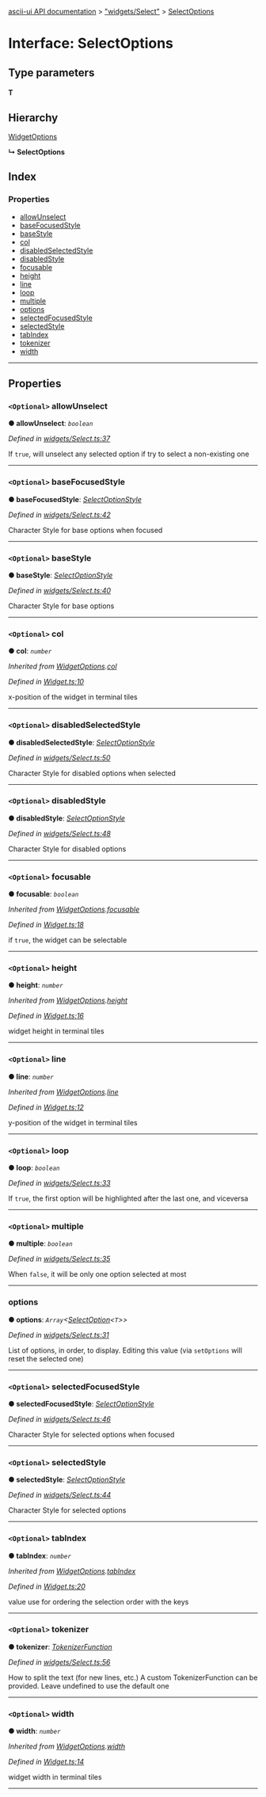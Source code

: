 [ascii-ui API documentation](../README.md) > ["widgets/Select"](../modules/_widgets_select_.md) > [SelectOptions](../interfaces/_widgets_select_.selectoptions.md)

# Interface: SelectOptions

## Type parameters
#### T 
## Hierarchy

 [WidgetOptions](_widget_.widgetoptions.md)

**↳ SelectOptions**

## Index

### Properties

* [allowUnselect](_widgets_select_.selectoptions.md#allowunselect)
* [baseFocusedStyle](_widgets_select_.selectoptions.md#basefocusedstyle)
* [baseStyle](_widgets_select_.selectoptions.md#basestyle)
* [col](_widgets_select_.selectoptions.md#col)
* [disabledSelectedStyle](_widgets_select_.selectoptions.md#disabledselectedstyle)
* [disabledStyle](_widgets_select_.selectoptions.md#disabledstyle)
* [focusable](_widgets_select_.selectoptions.md#focusable)
* [height](_widgets_select_.selectoptions.md#height)
* [line](_widgets_select_.selectoptions.md#line)
* [loop](_widgets_select_.selectoptions.md#loop)
* [multiple](_widgets_select_.selectoptions.md#multiple)
* [options](_widgets_select_.selectoptions.md#options)
* [selectedFocusedStyle](_widgets_select_.selectoptions.md#selectedfocusedstyle)
* [selectedStyle](_widgets_select_.selectoptions.md#selectedstyle)
* [tabIndex](_widgets_select_.selectoptions.md#tabindex)
* [tokenizer](_widgets_select_.selectoptions.md#tokenizer)
* [width](_widgets_select_.selectoptions.md#width)

---

## Properties

<a id="allowunselect"></a>

### `<Optional>` allowUnselect

**● allowUnselect**: *`boolean`*

*Defined in [widgets/Select.ts:37](https://github.com/danikaze/ascii-ui/blob/da18f7c/src/widgets/Select.ts#L37)*

If `true`, will unselect any selected option if try to select a non-existing one

___
<a id="basefocusedstyle"></a>

### `<Optional>` baseFocusedStyle

**● baseFocusedStyle**: *[SelectOptionStyle](_widgets_select_.selectoptionstyle.md)*

*Defined in [widgets/Select.ts:42](https://github.com/danikaze/ascii-ui/blob/da18f7c/src/widgets/Select.ts#L42)*

Character Style for base options when focused

___
<a id="basestyle"></a>

### `<Optional>` baseStyle

**● baseStyle**: *[SelectOptionStyle](_widgets_select_.selectoptionstyle.md)*

*Defined in [widgets/Select.ts:40](https://github.com/danikaze/ascii-ui/blob/da18f7c/src/widgets/Select.ts#L40)*

Character Style for base options

___
<a id="col"></a>

### `<Optional>` col

**● col**: *`number`*

*Inherited from [WidgetOptions](_widget_.widgetoptions.md).[col](_widget_.widgetoptions.md#col)*

*Defined in [Widget.ts:10](https://github.com/danikaze/ascii-ui/blob/da18f7c/src/Widget.ts#L10)*

x-position of the widget in terminal tiles

___
<a id="disabledselectedstyle"></a>

### `<Optional>` disabledSelectedStyle

**● disabledSelectedStyle**: *[SelectOptionStyle](_widgets_select_.selectoptionstyle.md)*

*Defined in [widgets/Select.ts:50](https://github.com/danikaze/ascii-ui/blob/da18f7c/src/widgets/Select.ts#L50)*

Character Style for disabled options when selected

___
<a id="disabledstyle"></a>

### `<Optional>` disabledStyle

**● disabledStyle**: *[SelectOptionStyle](_widgets_select_.selectoptionstyle.md)*

*Defined in [widgets/Select.ts:48](https://github.com/danikaze/ascii-ui/blob/da18f7c/src/widgets/Select.ts#L48)*

Character Style for disabled options

___
<a id="focusable"></a>

### `<Optional>` focusable

**● focusable**: *`boolean`*

*Inherited from [WidgetOptions](_widget_.widgetoptions.md).[focusable](_widget_.widgetoptions.md#focusable)*

*Defined in [Widget.ts:18](https://github.com/danikaze/ascii-ui/blob/da18f7c/src/Widget.ts#L18)*

if `true`, the widget can be selectable

___
<a id="height"></a>

### `<Optional>` height

**● height**: *`number`*

*Inherited from [WidgetOptions](_widget_.widgetoptions.md).[height](_widget_.widgetoptions.md#height)*

*Defined in [Widget.ts:16](https://github.com/danikaze/ascii-ui/blob/da18f7c/src/Widget.ts#L16)*

widget height in terminal tiles

___
<a id="line"></a>

### `<Optional>` line

**● line**: *`number`*

*Inherited from [WidgetOptions](_widget_.widgetoptions.md).[line](_widget_.widgetoptions.md#line)*

*Defined in [Widget.ts:12](https://github.com/danikaze/ascii-ui/blob/da18f7c/src/Widget.ts#L12)*

y-position of the widget in terminal tiles

___
<a id="loop"></a>

### `<Optional>` loop

**● loop**: *`boolean`*

*Defined in [widgets/Select.ts:33](https://github.com/danikaze/ascii-ui/blob/da18f7c/src/widgets/Select.ts#L33)*

If `true`, the first option will be highlighted after the last one, and viceversa

___
<a id="multiple"></a>

### `<Optional>` multiple

**● multiple**: *`boolean`*

*Defined in [widgets/Select.ts:35](https://github.com/danikaze/ascii-ui/blob/da18f7c/src/widgets/Select.ts#L35)*

When `false`, it will be only one option selected at most

___
<a id="options"></a>

###  options

**● options**: *`Array`<[SelectOption](_widgets_select_.selectoption.md)<`T`>>*

*Defined in [widgets/Select.ts:31](https://github.com/danikaze/ascii-ui/blob/da18f7c/src/widgets/Select.ts#L31)*

List of options, in order, to display. Editing this value (via `setOptions` will reset the selected one)

___
<a id="selectedfocusedstyle"></a>

### `<Optional>` selectedFocusedStyle

**● selectedFocusedStyle**: *[SelectOptionStyle](_widgets_select_.selectoptionstyle.md)*

*Defined in [widgets/Select.ts:46](https://github.com/danikaze/ascii-ui/blob/da18f7c/src/widgets/Select.ts#L46)*

Character Style for selected options when focused

___
<a id="selectedstyle"></a>

### `<Optional>` selectedStyle

**● selectedStyle**: *[SelectOptionStyle](_widgets_select_.selectoptionstyle.md)*

*Defined in [widgets/Select.ts:44](https://github.com/danikaze/ascii-ui/blob/da18f7c/src/widgets/Select.ts#L44)*

Character Style for selected options

___
<a id="tabindex"></a>

### `<Optional>` tabIndex

**● tabIndex**: *`number`*

*Inherited from [WidgetOptions](_widget_.widgetoptions.md).[tabIndex](_widget_.widgetoptions.md#tabindex)*

*Defined in [Widget.ts:20](https://github.com/danikaze/ascii-ui/blob/da18f7c/src/Widget.ts#L20)*

value use for ordering the selection order with the keys

___
<a id="tokenizer"></a>

### `<Optional>` tokenizer

**● tokenizer**: *[TokenizerFunction](../modules/_util_tokenizer_.md#tokenizerfunction)*

*Defined in [widgets/Select.ts:56](https://github.com/danikaze/ascii-ui/blob/da18f7c/src/widgets/Select.ts#L56)*

How to split the text (for new lines, etc.) A custom TokenizerFunction can be provided. Leave undefined to use the default one

___
<a id="width"></a>

### `<Optional>` width

**● width**: *`number`*

*Inherited from [WidgetOptions](_widget_.widgetoptions.md).[width](_widget_.widgetoptions.md#width)*

*Defined in [Widget.ts:14](https://github.com/danikaze/ascii-ui/blob/da18f7c/src/Widget.ts#L14)*

widget width in terminal tiles

___

